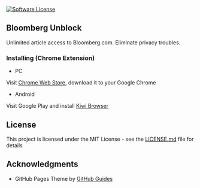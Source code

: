 [![Software License](https://img.shields.io/badge/license-MIT-brightgreen.svg)](LICENSE)

## Bloomberg Unblock

Unlimited article access to Bloomberg.com. Eliminate privacy troubles.

### Installing (Chrome Extension)

- PC

Visit [Chrome Web Store](https://chrome.google.com/webstore/detail/bloomberg-unblock/mbgcckpnfobpglflekdmmgikkooikmkm), download it to your Google Chrome

- Android

Visit Google Play and install [Kiwi Browser](https://play.google.com/store/apps/details?id=com.kiwibrowser.browser)

## License

This project is licensed under the MIT License - see the [LICENSE.md](https://github.com/samchu11/bloomberg-unblock/blob/master/LICENSE) file for details

## Acknowledgments

- GitHub Pages Theme by [GitHub Guides](https://guides.github.com/features/pages/)
